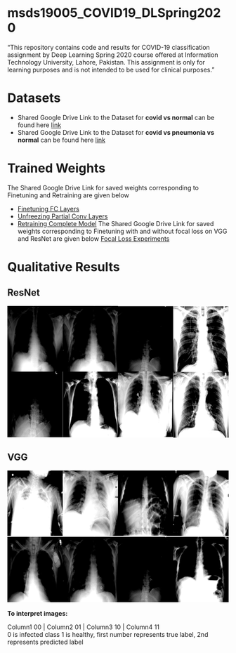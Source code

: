 # msds19005_COVID19_DLSpring2020
“This repository contains code and results for COVID-19 classification assignment by Deep Learning Spring 2020 course offered at Information Technology University, Lahore, Pakistan. This assignment is only for learning purposes and is not intended to be used for clinical purposes.”

# Datasets
* Shared Google Drive Link to the Dataset for __covid vs normal__ can be found here
[link](https://drive.google.com/open?id=1-HQQciKYfwAO3oH7ci6zhg45DduvkpnK&authuser=0)
* Shared Google Drive Link to the Dataset for __covid vs pneumonia vs normal__ can be found here
[link](https://drive.google.com/open?id=1eytbwaLQBv12psV8I-aMkIli9N3bf8nO&authuser=0)

# Trained Weights
The Shared Google Drive Link for saved weights corresponding to Finetuning and Retraining are given below
* [Finetuning FC Layers](https://drive.google.com/open?id=1IdKY0K4D15RHScjDLYbunJ8L3lWTiF5-)
* [Unfreezing Partial Conv Layers](https://drive.google.com/open?id=1i3QHQNg_Bq4UAAWiK-_VRoPZpmXnFuVq)
* [Retraining Complete Model](https://drive.google.com/open?id=1Gp6H6SaXs6nsU8Pts98LY3MeB48K_0yC)
The Shared Google Drive Link for saved weights corresponding to Finetuning with and without focal loss on VGG and ResNet are given below
[Focal Loss Experiments](https://drive.google.com/open?id=1V7MaxYag43sEwmUNl1NklidXI3gIz6XC)

# Qualitative Results
## ResNet
<img src="https://github.com/Zoya-Hashmi/msds19005_COVID19_DLSpring2020/blob/master/images/res_full.png" width=600 height=300>

## VGG

<img src="https://github.com/Zoya-Hashmi/msds19005_COVID19_DLSpring2020/blob/master/images/vgg_full.png" width=600 height=300>

</br>

__To interpret images:__ </br>

Column1 00 | Column2 01 | Column3 10 | Column4 11</br>
0 is infected class 1 is healthy, first number represents true label, 2nd represents predicted label
<!--![image](https://github.com/Zoya-Hashmi/msds19005_COVID19_DLSpring2020/blob/master/images/res_full.png){:height="50%" width="50%"}
![image](https://github.com/Zoya-Hashmi/msds19005_COVID19_DLSpring2020/blob/master/images/vgg_full.png | width=600px | height=300px)--!>

<!--<img src="https://github.com/Zoya-Hashmi/msds19005_COVID19_DLSpring2020/blob/master/images/res_full.png" width=600 height=300>
<img src="https://github.com/Zoya-Hashmi/msds19005_COVID19_DLSpring2020/New Folder/vgg_full.png>--!>
